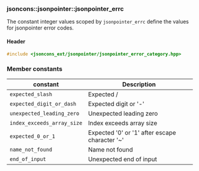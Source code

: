 ### jsoncons::jsonpointer::jsonpointer_errc

The constant integer values scoped by `jsonpointer_errc` define the values for jsonpointer error codes.

#### Header

```c++
#include <jsoncons_ext/jsonpointer/jsonpointer_error_category.hpp>
```

### Member constants

constant                            |Description
------------------------------------|------------------------------
`expected_slash`                    |Expected /
`expected_digit_or_dash`                    |Expected digit or '-'
`unexpected_leading_zero`          |Unexpected leading zero
`index_exceeds_array_size`         |Index exceeds array size
`expected_0_or_1`        |Expected '0' or '1' after escape character '~'
`name_not_found`        |Name not found
`end_of_input`        |Unexpected end of input      




